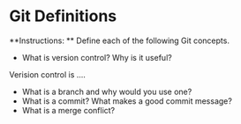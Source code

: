 # Git Definitions

**Instructions: ** Define each of the following Git concepts.

* What is version control?  Why is it useful?

Verision control is ....

* What is a branch and why would you use one? 
* What is a commit? What makes a good commit message?
* What is a merge conflict?